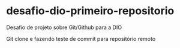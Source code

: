 # desafio-dio-primeiro-repositorio
Desafio de projeto sobre Git/Github para a DIO



Git clone e fazendo teste de commit para repositório remoto
